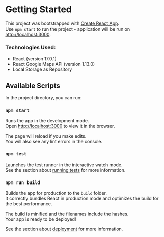 # Getting Started

This project was bootstrapped with [Create React App](https://github.com/facebook/create-react-app).\
Use `npm start` to run the project - application will be run on [http://localhost:3000](http://localhost:3000).

### Technologies Used:

- React (version 17.0.1)
- React Google Maps API (version 1.13.0)
- Local Storage as Repository

## Available Scripts

In the project directory, you can run:

### `npm start`

Runs the app in the development mode.\
Open [http://localhost:3000](http://localhost:3000) to view it in the browser.

The page will reload if you make edits.\
You will also see any lint errors in the console.

### `npm test`

Launches the test runner in the interactive watch mode.\
See the section about [running tests](https://facebook.github.io/create-react-app/docs/running-tests) for more information.

### `npm run build`

Builds the app for production to the `build` folder.\
It correctly bundles React in production mode and optimizes the build for the best performance.

The build is minified and the filenames include the hashes.\
Your app is ready to be deployed!

See the section about [deployment](https://facebook.github.io/create-react-app/docs/deployment) for more information.